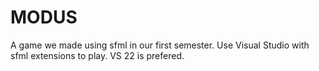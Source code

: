 # MODUS
A game we made using sfml in our first semester.
Use Visual Studio with sfml extensions to play. VS 22 is prefered.
